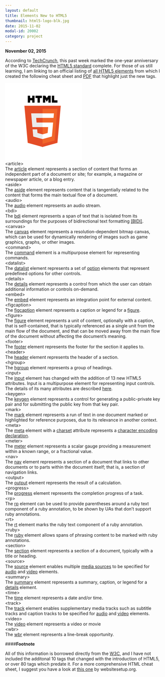 ```yaml
---
layout: default
title: Elements New to HTML5
thumbnail: html5-logo-blk.jpg
date: 2015-11-02
modal-id: 20002
category: project
---
```


**November 02, 2015**

According to <a href = "http://techcrunch.com/2015/10/28/html5-on-the-rise-no-longer-ahead-of-its-time/">TechCrunch</a>, this past week marked the one-year anniversary of the W3C declaring the <a href = "http://www.w3.org/TR/html5/">HTML5 standard</a> complete. For those of us still learning, I am linking to an official listing of <a href = "http://www.w3.org/TR/html-markup/elements.html">all HTML5 elements</a> from which I created the following cheat sheet and <a href = "/projects/images/new-html5-elements.pdf">PDF</a> that highlight just the new tags.

<div class="small"><img class= "flt-rt" src = "/projects/images/html5-logo.png" alt = "HTML5 logo"></div>
<div class="code bld grn">&lt;article&gt;</div>
<div class="std ind btm">The <a href = "http://www.w3.org/TR/html-markup/article.html#article">article</a> element represents a section of content that forms an independent part of a document or site; for example, a magazine or newspaper article, or a blog entry.</div>
<div class="code bld grn">&lt;aside&gt;</div>
<div class="std ind btm">The <a href = "http://www.w3.org/TR/html-markup/aside.html#aside">aside</a> element represents content that is tangentially related to the content that forms the main textual flow of a document.</div>
<div class="code bld grn">&lt;audio&gt;</div>
<div class="std ind btm">The <a href = "http://www.w3.org/TR/html-markup/audio.html#audio">audio</a> element represents an audio stream.</div>
<div class="code bld grn">&lt;bdi&gt;</div>
<div class="std ind btm">The <a href = "http://www.w3.org/TR/html-markup/bdi.html#bdi">bdi</a> element represents a span of text that is isolated from its surroundings for the purposes of bidirectional text formatting <a href="http://www.w3.org/TR/html-markup/references.html#refsBIDI">[BIDI]</a>.</div>
<div class="code bld grn">&lt;canvas&gt;</div>
<div class="std ind btm">The <a href = "http://www.w3.org/TR/html-markup/canvas.html#canvas">canvas</a> element represents a resolution-dependent bitmap canvas, which can be used for dynamically rendering of images such as game graphics, graphs, or other images.</div>
<div class="code bld grn">&lt;command&gt;</div>
<div class="std ind btm">The <a href = "http://www.w3.org/TR/html-markup/command.html#command">command</a> element is a multipurpose element for representing commands.</div>
<div class="code bld grn">&lt;datalist&gt;</div>
<div class="std ind btm">The <a href = "http://www.w3.org/TR/html-markup/datalist.html#datalist">datalist</a> element represents a set of <a href = "http://www.w3.org/TR/html-markup/option.html#option">option</a> elements that represent predefined options for other controls.</div>
<div class="code bld grn">&lt;details&gt;</div>
<div class="std ind btm">The <a href = "http://www.w3.org/TR/html-markup/details.html#details">details</a> element represents a control from which the user can obtain additional information or controls on-demand.</div>
<div class="code bld grn">&lt;embed&gt;</div>
<div class="std ind btm">The <a href = "http://www.w3.org/TR/html-markup/embed.html#embed">embed</a> element represents an integration point for external content.</div>
<div class="code bld grn">&lt;figcaption&gt;</div>
<div class="std ind btm">The <a href = "http://www.w3.org/TR/html-markup/figcaption.html#figcaption">figcaption</a> element represents a caption or legend for a <a href = "http://www.w3.org/TR/html-markup/figure.html#figure">figure</a>.</div>
<div class="code bld grn">&lt;figure&gt;</div>
<div class="std ind btm">The <a href = "http://www.w3.org/TR/html-markup/figure.html#figure">figure</a> element represents a unit of content, optionally with a caption, that is self-contained, that is typically referenced as a single unit from the main flow of the document, and that can be moved away from the main flow of the document without affecting the document’s meaning.</div>
<div class="code bld grn">&lt;footer&gt;</div>
<div class="std ind btm">The <a href = "http://www.w3.org/TR/html-markup/footer.html#footer">footer</a> element represents the footer for the section it applies to.</div>
<div class="code bld grn">&lt;header&gt;</div>
<div class="std ind btm">The <a href = "http://www.w3.org/TR/html-markup/header.html#header">header</a> element represents the header of a section.</div>
<div class="code bld grn">&lt;hgroup&gt;</div>
<div class="std ind btm">The <a href = "http://www.w3.org/TR/html-markup/hgroup.html#hgroup">hgroup</a> element represents a group of headings.</div>
<div class="code bld grn">&lt;input&gt;</div>
<div class="std ind btm">The <a href = "http://www.w3.org/TR/html-markup/input.html#input">input</a> element has changed with the addition of 13 new HTML5 attributes. Input is a multipurpose element for representing input controls. The details of its many attributes are described <A href = "http://www.w3.org/TR/html-markup/input.html#input">here</a>.</div>
<div class="code bld grn">&lt;keygen&gt;</div>
<div class="std ind btm">The <a href = "http://www.w3.org/TR/html-markup/keygen.html#keygen">keygen</a> element represents a control for generating a public-private key pair and for submitting the public key from that key pair.</div>
<div class="code bld grn">&lt;mark&gt;</div>
<div class="std ind btm">The <a href = "http://www.w3.org/TR/html-markup/mark.html#mark">mark</a> element represents a run of text in one document marked or highlighted for reference purposes, due to its relevance in another context.</div>
<div class="code bld grn">&lt;meta&gt;</div>
<dIv class="std ind btm">The <a href = "http://www.w3.org/TR/html-markup/meta.charset.html#meta.charset">meta</a> element with a <a href = "http://www.w3.org/TR/html-markup/meta.charset.html#meta.charset.attrs.charset">charset</a> attribute represents a <a href = "http://www.w3.org/TR/html-markup/syntax.html#encoding-declaration">character encoding declaration</a>.</div>
<div class="code bld grn">&lt;meter&gt;</div>
<div class="std ind btm">The <a href = "http://www.w3.org/TR/html-markup/meter.html#meter">meter</a> element represents a scalar gauge providing a measurement within a known range, or a fractional value.</div>
<div class="code bld grn">&lt;nav&gt;</div>
<div class="std ind btm">The <a href = "http://www.w3.org/TR/html-markup/nav.html#nav">nav</a> element represents a section of a document that links to other documents or to parts within the document itself; that is, a section of navigation links.</div>
<div class="code bld grn">&lt;output&gt;</div>
<div class="std ind btm">The <a href = "http://www.w3.org/TR/html-markup/output.html#output">output</a> element represents the result of a calculation.</div>
<div class="code bld grn">&lt;progress&gt;</div>
<div class="std ind btm">The <a href = "http://www.w3.org/TR/html-markup/progress.html#progress">progress</a> element represents the completion progress of a task.</div>
<div class="code bld grn">&lt;rp&gt;</div>
<div class="std ind btm">The <a href = "http://www.w3.org/TR/html-markup/rp.html#rp">rp</a> element can be used to provide parentheses around a ruby text component of a ruby annotation, to be shown by UAs that don’t support ruby annotations.</div>
<div class="code bld grn">&lt;rt&gt;</div>
<div class="std ind btm">The <a href = "http://www.w3.org/TR/html-markup/rt.html#rt">rt</a> element marks the ruby text component of a ruby annotation.</div>
<div class="code bld grn">&lt;ruby&gt;</div>
<div class="std ind btm">The <a href = "http://www.w3.org/TR/html-markup/ruby.html#ruby">ruby</a> element allows spans of phrasing content to be marked with ruby annotations.</div>
<div class="code bld grn">&lt;section&gt;</div>
<div class="std ind btm">The <a href = "http://www.w3.org/TR/html-markup/section.html#section">section</a> element represents a section of a document, typically with a title or heading.</div>
<div class="code bld grn">&lt;source&gt;</div>
<div class="std ind btm">The <a href = "http://www.w3.org/TR/html-markup/source.html#source">source</a> element enables multiple <a href = "http://www.w3.org/TR/html-markup/source.html#media-source">media sources</a> to be specified for <a href = "http://www.w3.org/TR/html-markup/audio.html#audio">audio</a> and <a href = "http://www.w3.org/TR/html-markup/video.html#video">video</a> elements.</div>
<div class="code bld grn">&lt;summary&gt;</div>
<div class="std ind btm">The <a href = "http://www.w3.org/TR/html-markup/summary.html#summary">summary</a> element represents a summary, caption, or legend for a <a href = "http://www.w3.org/TR/html-markup/details.html#details">details</a> element.</div>
<div class="code bld grn">&lt;time&gt;</div>
<div class="std ind btm">The <a href = "http://www.w3.org/TR/html-markup/time.html#time">time</a> element represents a date and/or time.</div>
<div class="code bld grn">&lt;track&gt;</div>
<div class="std ind btm">The <a href = "http://www.w3.org/TR/html-markup/track.html#track">track</a> element enables supplementary media tracks such as subtitle tracks and caption tracks to be specified for <a href = "http://www.w3.org/TR/html-markup/audio.html#audio">audio</a> and <a href = "http://www.w3.org/TR/html-markup/video.html#video">video</a> elements.</div>
<div class="code bld grn">&lt;video&gt;</div>
<div class="std ind btm">The <a href = "http://www.w3.org/TR/html-markup/video.html#video">video</a> element represents a video or movie</div>
<div class="code bld grn">&lt;wbr&gt;</div>
<div class="std ind btm">The <a href = "http://www.w3.org/TR/html-markup/wbr.html#wbr">wbr</a> element represents a line-break opportunity.</div>

####**Footnote**

All of this information is borrowed directly from the <a href = "http://www.w3.org/TR/html-markup/elements.html">W3C</a>, and I have not included the additonal 10 tags that changed with the introduction of HTML5, or over 80 tags which predate it. For a more comprehensive HTML cheat sheet, I suggest you have a look at <a href = "http://websitesetup.org/html5-cheat-sheet/">this one</a> by websitesetup.org.</div>



